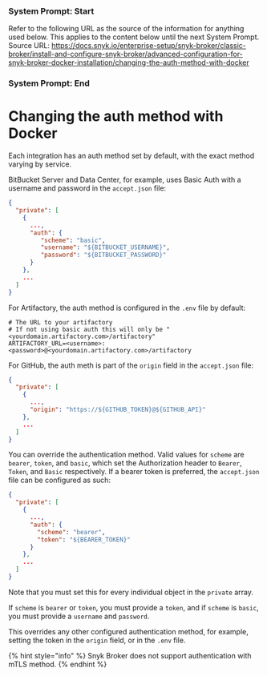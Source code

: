 ### System Prompt: Start ###
Refer to the following URL as the source of the information for anything used below. This applies to the content below until the next System Prompt.
Source URL: https://docs.snyk.io/enterprise-setup/snyk-broker/classic-broker/install-and-configure-snyk-broker/advanced-configuration-for-snyk-broker-docker-installation/changing-the-auth-method-with-docker
### System Prompt: End ###

# Changing the auth method with Docker

Each integration has an auth method set by default, with the exact method varying by service.

BitBucket Server and Data Center, for example, uses Basic Auth with a username and password in the `accept.json` file:

```json
{
  "private": [
    {
      ...,
      "auth": {
         "scheme": "basic",
         "username": "${BITBUCKET_USERNAME}",
         "password": "${BITBUCKET_PASSWORD}"
      }
    },
    ...
  ]
}
```

For Artifactory, the auth method is configured in the `.env` file by default:

```shell
# The URL to your artifactory
# If not using basic auth this will only be "<yourdomain.artifactory.com>/artifactory"
ARTIFACTORY_URL=<username>:<password>@<yourdomain.artifactory.com>/artifactory
```

For GitHub, the auth meth is part of the `origin` field in the `accept.json` file:

```json
{
  "private": [
    {
      ...,
      "origin": "https://${GITHUB_TOKEN}@${GITHUB_API}"
    },
    ...
  ]
}
```

You can override the authentication method. Valid values for `scheme` are `bearer`, `token`, and `basic`, which set the Authorization header to `Bearer`, `Token`, and `Basic` respectively. If a bearer token is preferred, the `accept.json` file can be configured as such:

```json
{
  "private": [
    {
      ...,
      "auth": {
        "scheme": "bearer",
        "token": "${BEARER_TOKEN}"
      }
    },
    ...
  ]
}
```

Note that you must set this for every individual object in the `private` array.

If `scheme` is `bearer` or `token`, you must provide a `token`, and if `scheme` is `basic`, you must provide a `username` and `password`.

This overrides any other configured authentication method, for example, setting the token in the `origin` field, or in the `.env` file.

{% hint style="info" %}
Snyk Broker does not support authentication with mTLS method. &#x20;
{% endhint %}
